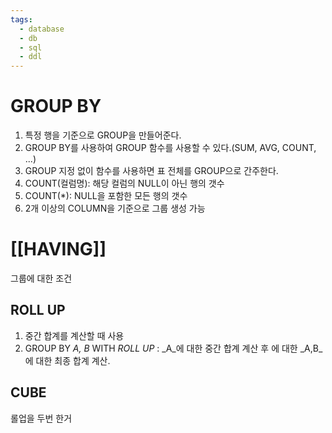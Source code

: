 ```yaml
---
tags:
  - database
  - db
  - sql
  - ddl
---
```

# GROUP BY

1. 특정 행을 기준으로 GROUP을 만들어준다.
2. GROUP BY를 사용하여 GROUP 함수를 사용할 수 있다.(SUM, AVG, COUNT, ...)
3. GROUP 지정 없이 함수를 사용하면 표 전체를 GROUP으로 간주한다.
4. COUNT(컬럼명): 해당 컬럼의 NULL이 아닌 행의 갯수
5. COUNT(*): NULL을 포함한 모든 행의 갯수
6. 2개 이상의 COLUMN을 기준으로 그룹 생성 가능


# [[HAVING]]
그룹에 대한 조건

## ROLL UP
1. 중간 합계를 계산할 때 사용
2. GROUP BY _A, B_ WITH _ROLL UP_ :  _A_에 대한 중간 합계 계산 후 에 대한 _A,B_에 대한 최종 합계 계산. 


## CUBE
롤업을 두번 한거